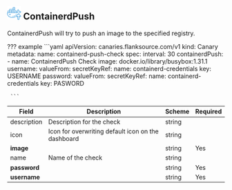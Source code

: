 ## <img src='https://raw.githubusercontent.com/flanksource/flanksource-ui/main/src/icons/containerdPush.svg' style='height: 32px'/> ContainerdPush

ContainerdPush will try to push an image to the specified registry.

??? example
     ```yaml
     apiVersion: canaries.flanksource.com/v1
     kind: Canary
     metadata:
       name: containerd-push-check
     spec:
       interval: 30
       containerdPush:
         - name: ContainerdPush Check
           image: docker.io/library/busybox:1.31.1
           username: 
             valueFrom: 
               secretKeyRef:
                 name: containerd-credentials
                 key: USERNAME
           password: 
             valueFrom: 
               secretKeyRef:
                 name: containerd-credentials
                 key: PASWORD
             
     ```

| Field | Description | Scheme | Required |
| ----- | ----------- | ------ | -------- |
| description | Description for the check | string |  |
| icon | Icon for overwriting default icon on the dashboard | string |  |
| **image** |  | string | Yes |
| name | Name of the check | string |  |
| **password** |  | string | Yes |
| **username** |  | string | Yes |
